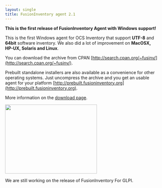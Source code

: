 ```yaml
---
layout: single
title: FusionInventory agent 2.1
---
```


<strong>This is the first release of FusionInventory Agent with Windows support!</strong>

This is the first Windows agent for OCS Inventory that support <strong>UTF-8</strong> and <strong>64bit</strong> software inventory. We also did a lot of improvement on <strong>MacOSX, HP-UX, Solaris and Linux</strong>.

You can download the archive from CPAN [http://search.cpan.org/~fusinv/](http://search.cpan.org/~fusinv/).

Prebuilt standalone installers are also available as a convenience for other operating systems. Just uncompress the archive and you get an usable agent for your platform [http://prebuilt.fusioninventory.org](http://prebuilt.fusioninventory.org).

More information on the [download page](https://forge.fusioninventory.org/documentation/%20FusionInventory_agent/%20%20%20Installation/windows/).

<a href="/news_docs/fusioninventory-2.1-goneri.png"><img class="aligncenter size-medium wp-image-532" title="fusioninventory-2.1-goneri" src="/news_docs/fusioninventory-2.1-goneri-300x225.png" alt="" width="300" height="225" /></a>

We are still working on the release of FusionInventory For GLPI.
